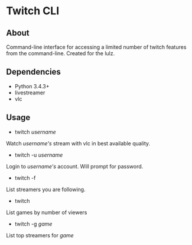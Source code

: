 # Twitch CLI

## About

Command-line interface for accessing a limited number of twitch features from the command-line.
Created for the lulz.

## Dependencies

* Python 3.4.3+
* livestreamer
* vlc

## Usage

* twitch *username*

Watch *username's* stream with vlc in best available quality.

* twitch -u *username*

Login to *username's* account. Will prompt for password.

* twitch -f

List streamers you are following.

* twitch

List games by number of viewers

* twitch -g *game*

List top streamers for *game*


